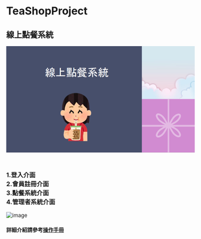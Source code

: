 # TeaShopProject
## 線上點餐系統
![image](https://github.com/Ruruko1999/TeaShopProject/blob/main/images/123.png)
### <br>1.登入介面<br>2.會員註冊介面<br>3.點餐系統介面<br>4.管理者系統介面
![image](https://github.com/user-attachments/assets/e9e080ac-e068-4768-abcc-51a306240c2a)

#### 詳細介紹請參考[操作手冊](https://github.com/Ruruko1999/TeaShopProject/blob/main/HomeWork/%E7%B7%9A%E4%B8%8A%E9%BB%9E%E9%A4%90%E7%B3%BB%E7%B5%B1PDF.pdf)

